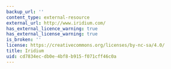```yaml
---
backup_url: ''
content_type: external-resource
external_url: http://www.iridium.com/
has_external_licence_warning: true
has_external_license_warning: true
is_broken: ''
license: https://creativecommons.org/licenses/by-nc-sa/4.0/
title: Iridium
uid: cd7834ec-db0e-4bf8-b915-f071cff46c0a
---
```

